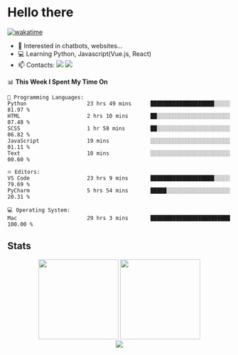 # Hello there

[![wakatime](https://wakatime.com/badge/user/018bd4cf-9224-4729-b4f3-31fc6a93ca34.svg)](https://wakatime.com/@flamescoder)

- 👀 Interested in chatbots, websites...
- 💻 Learning Python, Javascript(Vue.js, React)
- 📫 Contacts: <a href="https://t.me/FlameCoder0_0" target="_blank"><img src="https://img.shields.io/badge/telegram-0088cc?logo=telegram&logoColor=white"/></a> <a href="https://discord.gg/3wt8QRndjm" target="_blank"><img src="https://img.shields.io/badge/discord-5865F2?logo=discord&logoColor=white"/></a>

<!--START_SECTION:waka-->
📊 **This Week I Spent My Time On** 

```text
💬 Programming Languages: 
Python                   23 hrs 49 mins      ████████████████████░░░░░   81.97 % 
HTML                     2 hrs 10 mins       ██░░░░░░░░░░░░░░░░░░░░░░░   07.48 % 
SCSS                     1 hr 58 mins        ██░░░░░░░░░░░░░░░░░░░░░░░   06.82 % 
JavaScript               19 mins             ░░░░░░░░░░░░░░░░░░░░░░░░░   01.11 % 
Text                     10 mins             ░░░░░░░░░░░░░░░░░░░░░░░░░   00.60 % 

🔥 Editors: 
VS Code                  23 hrs 9 mins       ████████████████████░░░░░   79.69 % 
PyCharm                  5 hrs 54 mins       █████░░░░░░░░░░░░░░░░░░░░   20.31 % 

💻 Operating System: 
Mac                      29 hrs 3 mins       █████████████████████████   100.00 % 
```


<!--END_SECTION:waka-->

<h2>Stats</h2>

<div align="center">
  <img height="180" src="https://github-readme-stats-sigma-five.vercel.app/api?username=FlamesC0der&show_icons=true&count_private=true&theme=codeSTACKr&bg_color=0d1117&border_color=30363d"/>
  <img height="180" src="https://github-readme-stats-sigma-five.vercel.app//api/top-langs/?username=FlamesC0der&layout=compact&theme=codeSTACKr&border_color=30363d&bg_color=0d1117"/>
</div>

<div align="center">
  <img src="https://komarev.com/ghpvc/?username=FlamesC0der&style=flat-square&color=red"/>
</div>
